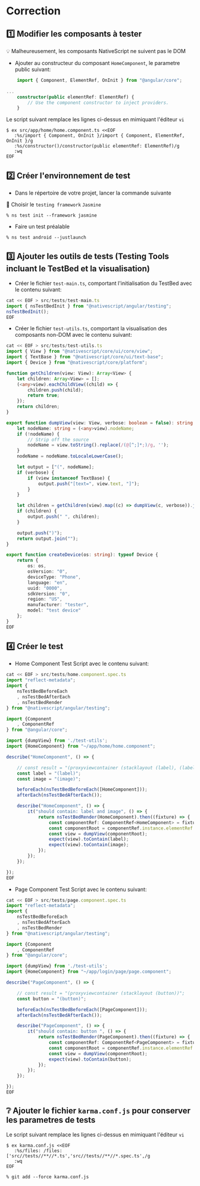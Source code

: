 # Correction

## :one: Modifier les composants à tester 

:bulb: Malheureusement, les composants NativeScript ne suivent pas le DOM

* Ajouter au constructeur du composant `HomeComponent`, le parametre public suivant:

```typescript
    import { Component, ElementRef, OnInit } from "@angular/core";
    
...
    constructor(public elementRef: ElementRef) {
        // Use the component constructor to inject providers.
    }
```

Le script suivant remplace les lignes ci-dessus en mimiquant l'éditeur `vi`

```
$ ex src/app/home/home.component.ts <<EOF
   :%s/import { Component, OnInit }/import { Component, ElementRef, OnInit }/g
   :%s/constructor()/constructor(public elementRef: ElementRef)/g
   :wq
EOF
```

## :two: Créer l'environnement de test

* Dans le répertoire de votre projet, lancer la commande suivante 

:bookmark: Choisir le `testing framework` `Jasmine`

```
% ns test init --framework jasmine 
```

* Faire un test préalable

```
% ns test android --justlaunch
```

## :three: Ajouter les outils de tests (Testing Tools incluant le TestBed et la visualisation)

* Créer le fichier `test-main.ts`, comportant l'initialisation du TestBed avec le contenu suivant:

```typescript
cat << EOF > src/tests/test-main.ts
import { nsTestBedInit } from "@nativescript/angular/testing";
nsTestBedInit();
EOF
```

* Créer le fichier `test-utils.ts`, comportant la visualisation des composants non-DOM avec le contenu suivant:

```typescript
cat << EOF > src/tests/test-utils.ts
import { View } from "@nativescript/core/ui/core/view";
import { TextBase } from "@nativescript/core/ui/text-base";
import { Device } from "@nativescript/core/platform";

function getChildren(view: View): Array<View> {
    let children: Array<View> = [];
    (<any>view).eachChildView((child) => {
        children.push(child);
        return true;
    });
    return children;
}

export function dumpView(view: View, verbose: boolean = false): string {
    let nodeName: string = (<any>view).nodeName;
    if (!nodeName) {
        // Strip off the source
        nodeName = view.toString().replace(/(@[^;]*;)/g, '');
    }
    nodeName = nodeName.toLocaleLowerCase();

    let output = ["(", nodeName];
    if (verbose) {
        if (view instanceof TextBase) {
            output.push("[text=", view.text, "]");
        }
    }

    let children = getChildren(view).map((c) => dumpView(c, verbose)).join(", ");
    if (children) {
        output.push(" ", children);
    }

    output.push(")");
    return output.join("");
}

export function createDevice(os: string): typeof Device {
    return {
        os: os,
        osVersion: "0",
        deviceType: "Phone",
        language: "en",
        uuid: "0000",
        sdkVersion: "0",
        region: "US",
        manufacturer: "tester",
        model: "test device"
    };
}
EOF
```

## :four: Créer le test

* Home Component Test Script avec le contenu suivant:

```typescript
cat << EOF > src/tests/home.component.spec.ts
import "reflect-metadata";
import { 
    nsTestBedBeforeEach
    , nsTestBedAfterEach
    , nsTestBedRender
} from "@nativescript/angular/testing";

import {Component
    , ComponentRef
} from "@angular/core";

import {dumpView} from './test-utils';
import {HomeComponent} from "~/app/home/home.component";

describe("HomeComponent", () => {

    // const result = "(proxyviewcontainer (stacklayout (label), (label), (image)))";
    const label = "(label)";
    const image = "(image)";

    beforeEach(nsTestBedBeforeEach([HomeComponent]));
    afterEach(nsTestBedAfterEach());

    describe("HomeComponent", () => {
        it("should contain: label and image", () => {
            return nsTestBedRender(HomeComponent).then((fixture) => {
                const componentRef: ComponentRef<HomeComponent> = fixture.componentRef;
                const componentRoot = componentRef.instance.elementRef.nativeElement;
                const view = dumpView(componentRoot);
                expect(view).toContain(label);
                expect(view).toContain(image);
            });
        });
    });

});
EOF
```

* Page Component Test Script avec le contenu suivant:

```typescript
cat << EOF > src/tests/page.component.spec.ts
import "reflect-metadata";
import { 
    nsTestBedBeforeEach
    , nsTestBedAfterEach
    , nsTestBedRender
} from "@nativescript/angular/testing";

import {Component
    , ComponentRef
} from "@angular/core";

import {dumpView} from './test-utils';
import {HomeComponent} from "~/app/login/page/page.component";

describe("PageComponent", () => {

    // const result = "(proxyviewcontainer (stacklayout (button))";
    const button = "(button)";

    beforeEach(nsTestBedBeforeEach([PageComponent]));
    afterEach(nsTestBedAfterEach());

    describe("PageComponent", () => {
        it("should contain: button ", () => {
            return nsTestBedRender(PageComponent).then((fixture) => {
                const componentRef: ComponentRef<PageComponent> = fixture.componentRef;
                const componentRoot = componentRef.instance.elementRef.nativeElement;
                const view = dumpView(componentRoot);
                expect(view).toContain(button);
            });
        });
    });

});
EOF
```


## :grey_question: Ajouter le fichier `karma.conf.js` pour conserver les parametres de tests 


Le script suivant remplace les lignes ci-dessus en mimiquant l'éditeur `vi`

```
$ ex karma.conf.js <<EOF
   :%s/files: /files: ['src//tests//**//*.ts','src//tests//**//*.spec.ts',/g
   :wq
EOF
```

```
% git add --force karma.conf.js
```
